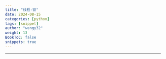 ```yaml
---
title: "线程-锁"
date: 2024-08-15
categories: [python]
tags: [snippet]
author: "wangy32"
weight: 13
BookToC: false
snippets: true
---
```


---

